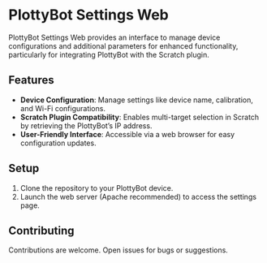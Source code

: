 # PlottyBot Settings Web

PlottyBot Settings Web provides an interface to manage device configurations and additional parameters for enhanced functionality, particularly for integrating PlottyBot with the Scratch plugin.

## Features
- **Device Configuration**: Manage settings like device name, calibration, and Wi-Fi configurations.
- **Scratch Plugin Compatibility**: Enables multi-target selection in Scratch by retrieving the PlottyBot’s IP address.
- **User-Friendly Interface**: Accessible via a web browser for easy configuration updates.

## Setup
1. Clone the repository to your PlottyBot device.
2. Launch the web server (Apache recommended) to access the settings page.

## Contributing
Contributions are welcome. Open issues for bugs or suggestions.
